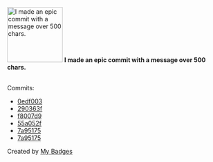 <img src="https://my-badges.github.io/my-badges/epic-commit.png" alt="I made an epic commit with a message over 500 chars." title="I made an epic commit with a message over 500 chars." width="128">
<strong>I made an epic commit with a message over 500 chars.</strong>
<br><br>

Commits:

- <a href="https://github.com/noredistribution/cvprac/commit/0edf00365a18ebd869df18cb204f2531b5557dc0">0edf003</a>
- <a href="https://github.com/noredistribution/ansible-cvp/commit/290363f6a9aa32156acff321dec7d4b0464614ca">290363f</a>
- <a href="https://github.com/noredistribution/ansible-cvp/commit/f8007d9e8de544671c957a6d1af58a96580d2d12">f8007d9</a>
- <a href="https://github.com/noredistribution/ansible-cvp/commit/55a052fd9172f3610c96ed720f5256a8d93469c7">55a052f</a>
- <a href="https://github.com/noredistribution/CVP_Provisioning/commit/7a95175a9265c775074b8ee51b5d25c527920f6d">7a95175</a>
- <a href="https://github.com/brokenpackets/CVP_Provisioning/commit/7a95175a9265c775074b8ee51b5d25c527920f6d">7a95175</a>


Created by <a href="https://github.com/my-badges/my-badges">My Badges</a>